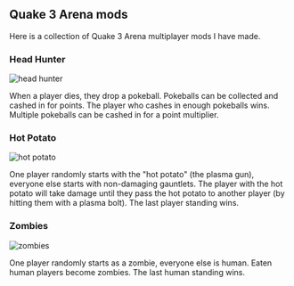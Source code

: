 ## Quake 3 Arena mods

Here is a collection of Quake 3 Arena multiplayer mods I have made.

### Head Hunter

![head hunter](https://raw.githubusercontent.com/zippers/q3mods/screenshots/q3-pokemon.gif)

When a player dies, they drop a pokeball.  Pokeballs can be collected and cashed in for points.  The player who cashes in enough pokeballs wins.  Multiple pokeballs can be cashed in for a point multiplier.

### Hot Potato

![hot potato](https://raw.githubusercontent.com/zippers/q3mods/screenshots/q3-hotpotato.gif)

One player randomly starts with the "hot potato" (the plasma gun), everyone else starts with non-damaging gauntlets.  The player with the hot potato will take damage until they pass the hot potato to another player (by hitting them with a plasma bolt).  The last player standing wins.

### Zombies

![zombies](https://raw.githubusercontent.com/zippers/q3mods/screenshots/q3-zombies.gif)

One player randomly starts as a zombie, everyone else is human.  Eaten human players become zombies.  The last human standing wins.
